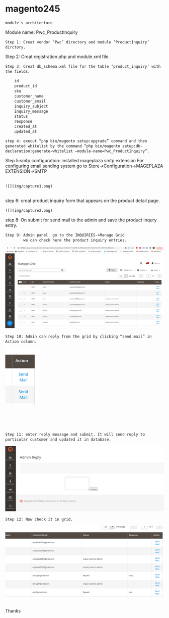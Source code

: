 # magento245
```
module's architecture
```
Module name: Pwc_ProductInquiry
```
Step 1: Creat vendor ‘Pwc’ directory and module ‘ProductInquiry’ dirctory.
```
Step 2: Creat registration.php and module.xml file.
```
Step 3: Creat db_schema.xml file for the table ‘product_inquiry’ with the fields: 
```
		id
		product_id
		sku
		customer_name
		customer_email
		inquiry_subject
		inquiry_message
		status
		response
		created_at
		updated_at
```
step 4: execut “php bin/magento setup:upgrade” command and then 	generated whitelist by the command “php bin/magento setup:db-	declaration:generate-whitelist –module-name=Pwc_ProductInquiry”.
```
Step 5:smtp configuration: installed mageplaza smtp extension 
	For configuring email sending system go to Store->Configuration->MAGEPLAZA EXTENSION->SMTP
```

![](img/capture1.png)


```
step 6: creat product inquiry form that appears on the product detail page.
```
![](img/capture2.png)
```
step 8: On submit for send mail to the admin and save the product inqury 	entry.
```
Step 9: Admin panel  go to the INQUIRIES->Manage Grid
		we can check here the product inquiry entries.
```
![](img/capture3.png)
```
Step 10: Admin can reply from the grid by clicking “send mail” in Action column.
```
![](img/capture4.png)

```




Step 11: enter reply message and submit. It will send reply to particular customer and updated it in database.
```
![](img/capture5.png)
```
Step 12: Now check it in grid.
```
![](img/capture6.png)
```
```
Thanks